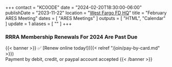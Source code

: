 +++
contact = "KC0ODE"
date = "2024-02-20T18:30:00-06:00"
publishDate = "2023-11-22"
location = "[West Fargo FD HQ](/places/west-fargo-fire-department-headquarters/)"
title = "February ARES Meeting"
dates = [ "ARES Meetings" ]
outputs = [ "HTML", "Calendar" ]
update = 1
aliases = [ "" ]
+++
### RRRA Membership Renewals For 2024 Are Past Due

{{< banner >}}
:white_check_mark: [Renew online today!]({{< relref "/join/pay-by-card.md" >}})
<br>
Payment by debit, credit, or paypal account accepted
{{< /banner >}}
